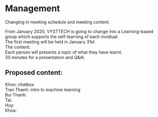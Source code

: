 # Management

Changing in meeting schedule and meeting content. 
 
From January 2020, VYSTTECH is going to change into a Learning-based group which supports the self-learning of each invidiual.\
The first meeting will be held in January 31st \
The content: \
Each person will presents a topic of what they have learnt. \
30 minutes for a presentation and Q&A\

## Proposed content:
Khon: chatbox \
Tran Thanh: intro to machine learning \
Bui Thanh: \
Tai: \
Huy: \
Khoa:
